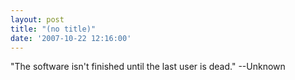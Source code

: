 ```yaml
---
layout: post
title: "(no title)"
date: '2007-10-22 12:16:00'
---
```


"The software isn't finished until the last user is dead." --Unknown<br>